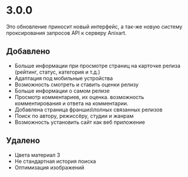 # 3.0.0

Это обновление приносит новый интерфейс, а так-же новую систему проксирования запросов API к серверу Anixart.

## Добавлено

- Больше информации при просмотре страниц на карточке релиза (рейтинг, статус, категория и т.д.)
- Адаптация под мобильные устройства
- Возможность смотреть и ставить оценки релизу
- Больше информации о самом релизе
- Просмотр комментариев, их оценка. возможность комментирования и ответа на комментарии.
- Добавлена страница франшиз\полных связанных релизов
- Поиск по автору, режиссёру, студии и жанрам
- Возможность установить сайт как веб приложение

## Удалено

- Цвета материал 3
- Не стандартная история поиска
- Оптимизация изображений
